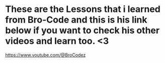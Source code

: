 # These are the Lessons that i learned from Bro-Code and this is his link below if you want to check his other videos and learn too. <3
https://www.youtube.com/@BroCodez
